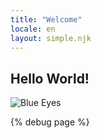 ```yaml
---
title: "Welcome"
locale: en
layout: simple.njk
---
```

## Hello World!

![Blue Eyes](/static/images/blue-eyes.jpg)

{% debug page %}
